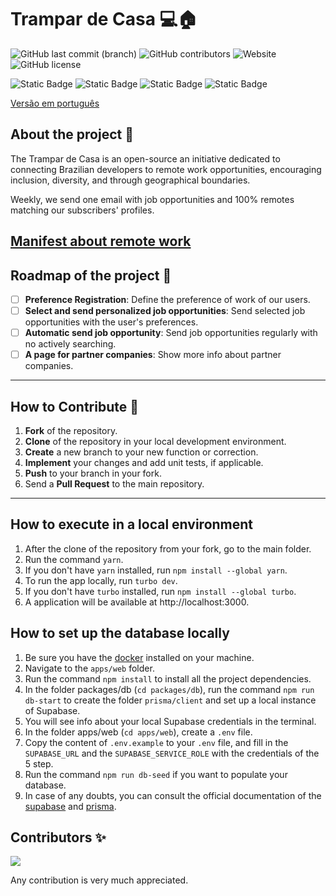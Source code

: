 # Trampar de Casa 💻🏠

![GitHub last commit (branch)](https://img.shields.io/github/last-commit/ocodista/trampar-de-casa/main)
![GitHub contributors](https://img.shields.io/github/contributors/ocodista/trampar-de-casa)
![Website](https://img.shields.io/website?up_message=online&up_color=green&down_message=offline&down_color=red&url=https%3A%2F%2Fwww.trampardecasa.com.br%2F)
![GitHub license](https://img.shields.io/github/license/ocodista/trampar-de-casa)

![Static Badge](https://img.shields.io/badge/nextjs-white?style=for-the-badge&logo=nextdotjs&logoColor=white&labelColor=black&color=white)
![Static Badge](https://img.shields.io/badge/typescript-%2306B6D4?style=for-the-badge&logo=typescript&labelColor=white&color=%233178C6)
![Static Badge](https://img.shields.io/badge/vite-%23646CFF?style=for-the-badge&logo=vite&labelColor=black)
![Static Badge](https://img.shields.io/badge/tailwindcss-%2306B6D4?style=for-the-badge&logo=tailwindcss&labelColor=black&color=%2306B6D4)

[Versão em português](./README.md)

## About the project 🎯

The Trampar de Casa is an open-source
an initiative dedicated to connecting Brazilian developers to remote work opportunities, encouraging inclusion, diversity, and through geographical boundaries.

Weekly, we send one email with job opportunities and 100% remotes matching our subscribers' profiles.

## [Manifest about remote work](./manifesto.md)

## Roadmap of the project 🚧

- [ ] **Preference Registration**: Define the preference of work of our users.
- [ ] **Select and send personalized job opportunities**: Send selected job opportunities with the user's preferences.
- [ ] **Automatic send job opportunity**: Send job opportunities regularly with no actively searching.
- [ ] **A page for partner companies**: Show more info about partner companies.

---

## How to Contribute 🚀

1. **Fork** of the repository.
2. **Clone** of the repository in your local development environment.
3. **Create** a new branch to your new function or correction.
4. **Implement** your changes and add unit tests, if applicable.
5. **Push** to your branch in your fork.
6. Send a **Pull Request** to the main repository.

---

## How to execute in a local environment

1. After the clone of the repository from your fork, go to the main folder.
2. Run the command `yarn`.
3. If you don't have `yarn` installed, run `npm install --global yarn`.
4. To run the app locally, run `turbo dev`.
5. If you don't have `turbo` installed, run `npm install --global turbo`.
6. A application will be available at http://localhost:3000.

## How to set up the database locally

1. Be sure you have the [docker](https://www.docker.com/) installed on your machine.
2. Navigate to the `apps/web` folder.
3. Run the command `npm install` to install all the project dependencies.
4. In the folder packages/db (`cd packages/db`), run the command `npm run db-start` to create the folder `prisma/client` and set up a local instance of Supabase.
5. You will see info about your local Supabase credentials in the terminal.
6. In the folder apps/web (`cd apps/web`), create a `.env` file.
7. Copy the content of `.env.example` to your `.env` file, and fill in the `SUPABASE_URL` and the `SUPABASE_SERVICE_ROLE` with the credentials of the 5 step.
8. Run the command `npm run db-seed` if you want to populate your database.
9. In case of any doubts, you can consult the official documentation of the [supabase](https://supabase.com/docs/guides/getting-started/local-development) and [prisma](https://www.prisma.io/docs/guides/migrate/seed-database).

## Contributors ✨

<a href="https://github.com/ocodista/trampar-de-casa/graphs/contributors">
  <img src="https://contrib.rocks/image?repo=ocodista/trampar-de-casa&anon=0&columns=20&max=100" />
</a>

Any contribution is very much appreciated.
